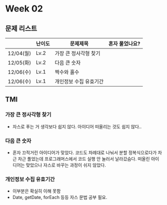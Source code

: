 # Week 02

## 문제 리스트

|                |난이도|문제제목|혼자 풀었나요?|
|----------------|------|-------|-------------|
|12/04(월)|Lv.2|가장 큰 정사각형 찾기||
|12/05(화)|Lv.2|다음 큰 숫자||
|12/06(수)|Lv.1|짝수와 홀수||
|12/06(수)|Lv.1|개인정보 수집 유효기간||

## TMI
### 가장 큰 정사각형 찾기
- 자스로 푸는 거 생각보다 쉽지 않다. 아이디어 떠올리는 것도 쉽지 않다..

### 다음 큰 숫자
- 혼자 끄적거린 아이디어가 맞았다. 코드도 차례대로 나눠서 분할 정복식으로다가 차근 차근 풀었는데 프로그래머스에서 코드 실행 안 눌러서 날라갔슴다. 떠올린 아이디어는 맞았으나 자스로 바꾸는 과정이 쉬지 않았다.

### 개인정보 수집 유효기간
- 이부분은 확실히 이해 못함
- Date, getDate, forEach 등등 자스 문법 공부 필요.
